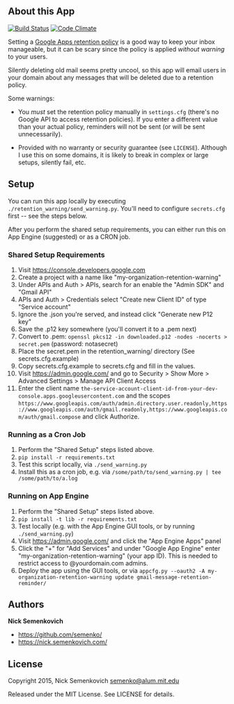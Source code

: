 ## About this App
[![Build Status](https://travis-ci.org/semenko/gmail-message-retention-reminder.svg?branch=master)](https://travis-ci.org/semenko/gmail-message-retention-reminder) [![Code Climate](https://codeclimate.com/github/semenko/gmail-message-retention-reminder/badges/gpa.svg)](https://codeclimate.com/github/semenko/gmail-message-retention-reminder)

Setting a [Google Apps retention policy](https://support.google.com/a/answer/151128?hl=en) is a good way to keep your inbox manageable, but it can be scary since the policy is applied _without warning_ to your users.

Silently deleting old mail seems pretty uncool, so this app will email users in your domain about any messages that will be deleted due to a retention policy.


Some warnings:

* You *must* set the retention policy manually in `settings.cfg` (there's no Google API to access retention policies).
If you enter a different value than your actual policy, reminders will not be sent (or will be sent unnecessarily).

* Provided with no warranty or security guarantee (see `LICENSE`). Although I use this on some domains, it is likely to break in complex or large setups, silently fail, etc.

## Setup

You can run this app locally by executing `./retention_warning/send_warning.py`. You'll need to configure `secrets.cfg` first -- see the steps below.

After you perform the shared setup requirements, you can either run this on App Engine (suggested) or as a CRON job.

### Shared Setup Requirements

1. Visit https://console.developers.google.com
2. Create a project with a name like "my-organization-retention-warning"
3. Under APIs and Auth > APIs, search for an enable the "Admin SDK" and "Gmail API"
4. APIs and Auth > Credentials select "Create new Client ID" of type "Service account"
5. Ignore the .json you're served, and instead click "Generate new P12 key"
6. Save the .p12 key somewhere (you'll convert it to a .pem next)
7. Convert to .pem: `openssl pkcs12 -in downloaded.p12 -nodes -nocerts > secret.pem` (password: notasecret)
8. Place the secret.pem in the retention_warning/ directory (See secrets.cfg.example)
9. Copy secrets.cfg.example to secrets.cfg and fill in the values.
10. Visit https://admin.google.com/ and go to Security > Show More > Advanced Settings > Manage API Client Access
11. Enter the client name `the-service-account-client-id-from-your-dev-console.apps.googleusercontent.com` and the scopes `https://www.googleapis.com/auth/admin.directory.user.readonly,https://www.googleapis.com/auth/gmail.readonly,https://www.googleapis.com/auth/gmail.compose` and click Authorize.

### Running as a Cron Job

1. Perform the "Shared Setup" steps listed above.
2. `pip install -r requirements.txt`
3. Test this script locally, via `./send_warning.py`
4. Install this as a cron job, e.g. via `/some/path/to/send_warning.py | tee /some/path/to/a.log`


### Running on App Engine

1. Perform the "Shared Setup" steps listed above.
2. `pip install -t lib -r requirements.txt`
3. Test locally (e.g. with the App Engine GUI tools, or by running `./send_warning.py`)
4. Visit https://admin.google.com/ and click the "App Engine Apps" panel
6. Click the "+" for "Add Services" and under "Google App Engine" enter "my-organization-retention-warning" (your app ID). This is needed to restrict access to @yourdomain.com admins.
7. Deploy the app using the GUI tools, or via `appcfg.py --oauth2 -A my-organization-retention-warning update gmail-message-retention-reminder/`

## Authors
**Nick Semenkovich**
+ https://github.com/semenko/
+ https://nick.semenkovich.com/

## License
Copyright 2015, Nick Semenkovich <semenko@alum.mit.edu>

Released under the MIT License. See LICENSE for details.
